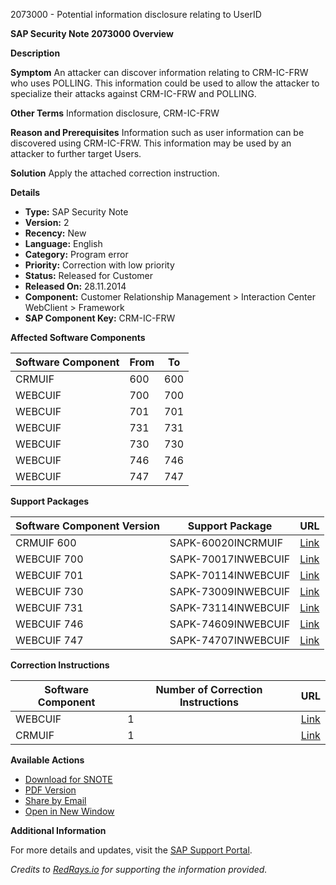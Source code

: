 2073000 - Potential information disclosure relating to UserID

**SAP Security Note 2073000 Overview**

**Description**

**Symptom**
An attacker can discover information relating to CRM-IC-FRW who uses POLLING. This information could be used to allow the attacker to specialize their attacks against CRM-IC-FRW and POLLING.

**Other Terms**
Information disclosure, CRM-IC-FRW

**Reason and Prerequisites**
Information such as user information can be discovered using CRM-IC-FRW. This information may be used by an attacker to further target Users.

**Solution**
Apply the attached correction instruction.

**Details**

- **Type:** SAP Security Note
- **Version:** 2
- **Recency:** New
- **Language:** English
- **Category:** Program error
- **Priority:** Correction with low priority
- **Status:** Released for Customer
- **Released On:** 28.11.2014
- **Component:** Customer Relationship Management > Interaction Center WebClient > Framework
- **SAP Component Key:** CRM-IC-FRW

**Affected Software Components**

| Software Component | From | To   |
|--------------------|------|------|
| CRMUIF             | 600  | 600  |
| WEBCUIF            | 700  | 700  |
| WEBCUIF            | 701  | 701  |
| WEBCUIF            | 731  | 731  |
| WEBCUIF            | 730  | 730  |
| WEBCUIF            | 746  | 746  |
| WEBCUIF            | 747  | 747  |

**Support Packages**

| Software Component Version | Support Package       | URL                                                                                   |
|----------------------------|-----------------------|---------------------------------------------------------------------------------------|
| CRMUIF 600                 | SAPK-60020INCRMUIF    | [Link](https://me.sap.com/supportpackage/SAPK-60020INCRMUIF)                        |
| WEBCUIF 700                | SAPK-70017INWEBCUIF   | [Link](https://me.sap.com/supportpackage/SAPK-70017INWEBCUIF)                       |
| WEBCUIF 701                | SAPK-70114INWEBCUIF   | [Link](https://me.sap.com/supportpackage/SAPK-70114INWEBCUIF)                       |
| WEBCUIF 730                | SAPK-73009INWEBCUIF   | [Link](https://me.sap.com/supportpackage/SAPK-73009INWEBCUIF)                       |
| WEBCUIF 731                | SAPK-73114INWEBCUIF   | [Link](https://me.sap.com/supportpackage/SAPK-73114INWEBCUIF)                       |
| WEBCUIF 746                | SAPK-74609INWEBCUIF   | [Link](https://me.sap.com/supportpackage/SAPK-74609INWEBCUIF)                       |
| WEBCUIF 747                | SAPK-74707INWEBCUIF   | [Link](https://me.sap.com/supportpackage/SAPK-74707INWEBCUIF)                       |

**Correction Instructions**

| Software Component | Number of Correction Instructions | URL                                                              |
|--------------------|-----------------------------------|------------------------------------------------------------------|
| WEBCUIF            | 1                                 | [Link](https://me.sap.com/corrins/0002073000/6555)               |
| CRMUIF             | 1                                 | [Link](https://me.sap.com/corrins/0002073000/4415)               |

**Available Actions**

- [Download for SNOTE](https://notesdownloads.sap.com/note/0040000012313842017)
- [PDF Version](https://userapps.support.sap.com/sap/support/sfm/notes/print/0002073000?language=en-US&token=46B50C6E1E5F35D9FC7FF6B2CD702452)
- [Share by Email](https://me.sap.com/sharebyemail)
- [Open in New Window](https://me.sap.com/opennewwindow)

**Additional Information**

For more details and updates, visit the [SAP Support Portal](https://me.sap.com/).

*Credits to [RedRays.io](https://redrays.io) for supporting the information provided.*